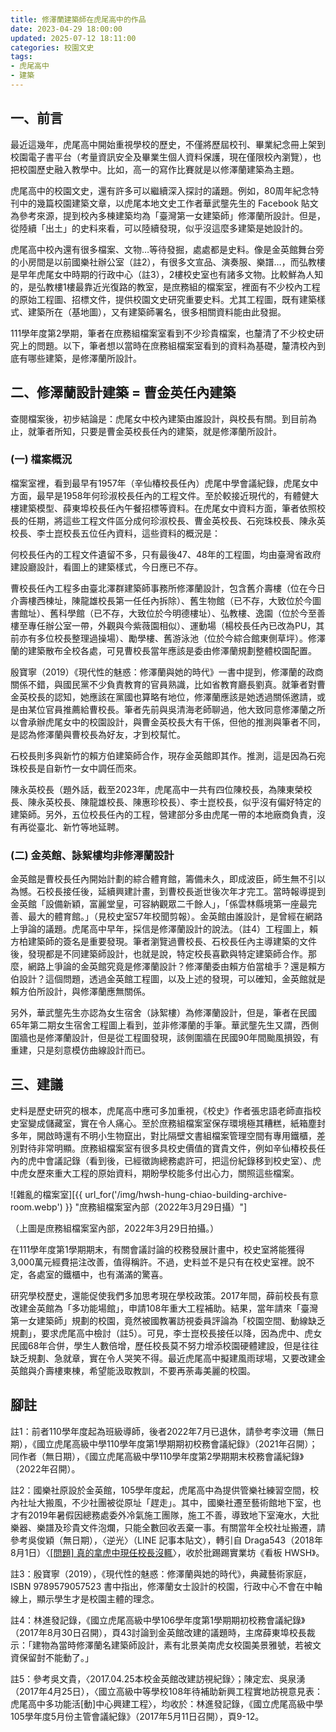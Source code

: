 ```yaml
---
title: 修澤蘭建築師在虎尾高中的作品
date: 2023-04-29 18:00:00
updated: 2025-07-12 18:11:00
categories: 校園文史
tags:
- 虎尾高中
- 建築
---
```


## 一、前言

最近這幾年，虎尾高中開始重視學校的歷史，不僅將歷屆校刊、畢業紀念冊上架到校園電子書平台（考量資訊安全及畢業生個人資料保護，現在僅限校內瀏覽），也把校園歷史融入教學中。比如，高一的寫作比賽就是以修澤蘭建築為主題。

虎尾高中的校園文史，還有許多可以繼續深入探討的議題。例如，80周年紀念特刊中的幾篇校園建築文章，以虎尾本地文史工作者華武壟先生的 Facebook 貼文為參考來源，提到校內多棟建築均為「臺灣第一女建築師」修澤蘭所設計。但是，從陸續「出土」的史料來看，可以陸續發現，似乎沒這麼多建築是她設計的。

虎尾高中校內還有很多檔案、文物…等待發掘，處處都是史料。像是金英館舞台旁的小房間是以前國樂社辦公室（註2），有很多文宣品、演奏服、樂譜…，而弘教樓是早年虎尾女中時期的行政中心（註3），2樓校史室也有諸多文物。比較鮮為人知的，是弘教樓1樓最靠近光復路的教室，是庶務組的檔案室，裡面有不少校內工程的原始工程圖、招標文件，提供校園文史研究重要史料。尤其工程圖，既有建築樣式、建築所在（基地圖），又有建築師署名，很多相關資料能由此發掘。

111學年度第2學期，筆者在庶務組檔案室看到不少珍貴檔案，也釐清了不少校史研究上的問題。以下，筆者想以當時在庶務組檔案室看到的資料為基礎，釐清校內到底有哪些建築，是修澤蘭所設計。

## 二、修澤蘭設計建築 = 曹金英任內建築

查閱檔案後，初步結論是：虎尾女中校內建築由誰設計，與校長有關。到目前為止，就筆者所知，只要是曹金英校長任內的建築，就是修澤蘭所設計。

### (一) 檔案概況

檔案室裡，看到最早有1957年（辛仙椿校長任內）虎尾中學會議紀錄，虎尾女中方面，最早是1958年何珍淑校長任內的工程文件。至於較接近現代的，有體健大樓建築模型、薛東埠校長任內午餐招標等資料。在虎尾女中資料方面，筆者依照校長的任期，將這些工程文件區分成何珍淑校長、曹金英校長、石宛珠校長、陳永英校長、李士崑校長五位任內資料，這些資料的概況是：

何校長任內的工程文件遺留不多，只有最後47、48年的工程圖，均由臺灣省政府建設廳設計，看圖上的建築樣式，今日應已不存。

曹校長任內工程多由臺北澤群建築師事務所修澤蘭設計，包含舊介壽樓（位在今日介壽樓西棟址，陳龍雄校長第一任任內拆除）、舊生物館（已不存，大致位於今圖書館址）、舊科學館（已不存，大致位於今明德樓址）、弘教樓、逸園（位於今至善樓至專任辦公室一帶，外觀與今紫薇園相似）、運動場（楊校長任內已改為PU，其前亦有多位校長整理過操場）、勵學樓、舊游泳池（位於今綜合館東側草坪）。修澤蘭的建築散布全校各處，可見曹校長當年應該是委由修澤蘭規劃整體校園配置。

殷寶寧（2019）《現代性的魅惑：修澤蘭與她的時代》一書中提到，修澤蘭的政商關係不錯，與國民黨不少負責教育的官員熟識，比如省教育廳長劉真。就筆者對曹金英校長的認知，她應該在黨國也算略有地位，修澤蘭應該是她透過關係邀請，或是由某位官員推薦給曹校長。筆者先前與吳清海老師聊過，他大致同意修澤蘭之所以會承辦虎尾女中的校園設計，與曹金英校長大有干係，但他的推測與筆者不同，是認為修澤蘭與曹校長為好友，才到校幫忙。

石校長則多與新竹的賴方伯建築師合作，現存金英館即其作。推測，這是因為石宛珠校長是自新竹一女中調任而來。

陳永英校長（題外話，截至2023年，虎尾高中一共有四位陳校長，為陳東榮校長、陳永英校長、陳龍雄校長、陳惠珍校長）、李士崑校長，似乎沒有偏好特定的建築師。另外，五位校長任內的工程，營建部分多由虎尾一帶的本地廠商負責，沒有再從臺北、新竹等地延聘。

### (二) 金英館、詠絮樓均非修澤蘭設計

金英館是曹校長任內開始計劃的綜合體育館，籌備未久，即成波臣，師生無不引以為憾。石校長接任後，延續興建計畫，到曹校長逝世後次年才完工。當時報導提到金英館「設備新穎，富麗堂皇，可容納觀眾二千餘人」，「係雲林縣境第一座最完善、最大的體育館。」（見校史室57年校聞剪報）。金英館由誰設計，是曾經在網路上爭論的議題。虎尾高中早年，採信是修澤蘭設計的說法。（註4）工程圖上，賴方柏建築師的簽名是重要發現。筆者瀏覽過曹校長、石校長任內主導建築的文件後，發現都是不同建築師設計，也就是說，特定校長喜歡與特定建築師合作。那麼，網路上爭論的金英館究竟是修澤蘭設計？修澤蘭委由賴方伯當槍手？還是賴方伯設計？這個問題，透過金英館工程圖，以及上述的發現，可以確知，金英館就是賴方伯所設計，與修澤蘭應無關係。

另外，華武壟先生亦認為女生宿舍（詠絮樓）為修澤蘭設計，但是，筆者在民國65年第二期女生宿舍工程圖上看到，並非修澤蘭的手筆。華武壟先生又謂，西側圍牆也是修澤蘭設計，但是從工程圖發現，該側圍牆在民國90年間颱風損毀，有重建，只是刻意模仿曲線設計而已。

## 三、建議

史料是歷史研究的根本，虎尾高中應可多加重視，《校史》作者張忠語老師直指校史室變成儲藏室，實在令人痛心。至於庶務組檔案室保存環境極其糟糕，紙箱塵封多年，開啟時還有不明小生物竄出，對比隔壁文書組檔案管理空間有專用鐵櫃，差別對待非常明顯。庶務組檔案室有很多具校史價值的寶貴文件，例如辛仙椿校長任內的虎中會議記錄（看到後，已經徵詢總務處許可，把這份紀錄移到校史室）、虎中虎女歷來重大工程的原始資料，期盼學校能多付出心力，關照這些檔案。

![雜亂的檔案室][{{ url_for('/img/hwsh-hung-chiao-building-archive-room.webp') }} "庶務組檔案室內部（2022年3月29日攝）"]

（上圖是庶務組檔案室內部，2022年3月29日拍攝。）

在111學年度第1學期期末，有關會議討論的校務發展計畫中，校史室將能獲得3,000萬元經費挹注改善，值得稱許。不過，史料並不是只有在校史室裡。說不定，各處室的鐵櫃中，也有滿滿的驚喜。

研究學校歷史，還能促使我們多加思考現在學校政策。2017年間，薛前校長有意改建金英館為「多功能場館」，申請108年重大工程補助。結果，當年請來「臺灣第一女建築師」規劃的校園，竟然被國教署訪視委員評論為「校園空間、動線缺乏規劃」，要求虎尾高中檢討（註5）。可見，李士崑校長接任以降，因為虎中、虎女民國68年合併，學生人數倍增，歷任校長莫不努力增添校園硬體建設，但是往往缺乏規劃、急就章，實在令人哭笑不得。最近虎尾高中擬建風雨球場，又要改建金英館與介壽樓東棟，希望能汲取教訓，不要再荼毒美麗的校園。

## 腳註

註1：前者110學年度起為班級導師，後者2022年7月已退休，請參考李汶珊（無日期），《國立虎尾高級中學110學年度第1學期期初校務會議紀錄》（2021年召開）；同作者（無日期），《國立虎尾高級中學110學年度第2學期期末校務會議紀錄》（2022年召開）。

註2：國樂社原設於金英館，105學年度起，虎尾高中為提供管樂社練習空間，校內社址大搬風，不少社團被從原址「趕走」。其中，國樂社遷至藝術館地下室，也才有2019年暑假因總務處委外冷氣施工團隊，施工不善，導致地下室淹水，大批樂器、樂譜及珍貴文件泡爛，只能全數回收丟棄一事。有關當年全校社址搬遷，請參考吳俊穎（無日期），〈逆光〉（LINE 記事本貼文），轉引自 Draga543（2018年8月1日）〈[\[問題\] 真的拿虎中現任校長沒輒](https://www.ptt.cc/bbs/HWSH/M.1533121037.A.438.html)〉，收於批踢踢實業坊《看板 HWSH》。

註3：殷寶寧（2019），《現代性的魅惑：修澤蘭與她的時代》，典藏藝術家庭，ISBN 9789579057523 書中指出，修澤蘭女士設計的校園，行政中心不會在中軸線上，顯示學生才是校園主體的理念。

註4：林進發記錄，《國立虎尾高級中學106學年度第1學期期初校務會議紀錄》（2017年8月30日召開），頁43討論到金英館改建的議題時，主席薛東埠校長裁示：「建物為當時修澤蘭名建築師設計，素有北景美南虎女校園美景雅號，若被文資保留尌不能動了。」

註5：參考吳文貴，〈2017.04.25本校金英館改建訪視紀錄〉；陳定宏、吳泉湧（2017年4月25日），〈國立高級中等學校108年待補助新興工程實地訪視意見表：虎尾高中多功能活\[動]中心興建工程〉，均收於：林進發記錄，《國立虎尾高級中學105學年度5月份主管會議紀錄》（2017年5月11日召開），頁9-12。